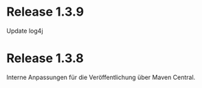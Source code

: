# Release 1.3.9
Update log4j

# Release 1.3.8
Interne Anpassungen für die Veröffentlichung über Maven Central.

